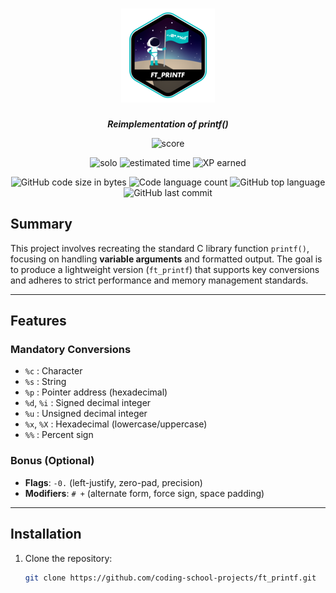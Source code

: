 <h1 align="center">
	<img src="https://github.com/senthilpoo10/badges/blob/main/badges/ft_printfe.png" />
</h1>

<p align="center">
	<b><i>Reimplementation of printf()</i></b><br>
</p>

<p align="center">
    <img alt="score" src="https://img.shields.io/badge/score-100%2F100-brightgreen" />
<p align="center">
    <img alt="solo" src="https://img.shields.io/badge/solo-yellow" />
    <img alt="estimated time" src="https://img.shields.io/badge/time%20spent-50%20hours-blue" />
    <img alt="XP earned" src="https://img.shields.io/badge/XP%20earned-312-orange" />
<p align="center">
	<img alt="GitHub code size in bytes" src="https://img.shields.io/github/languages/code-size/senthilpoo10/ft_printf?color=lightblue" />
	<img alt="Code language count" src="https://img.shields.io/github/languages/count/senthilpoo10/ft_printf?color=yellow" />
	<img alt="GitHub top language" src="https://img.shields.io/github/languages/top/senthilpoo10/ft_printf?color=blue" />
	<img alt="GitHub last commit" src="https://img.shields.io/github/last-commit/senthilpoo10/ft_printf?color=green" />
</p>

## Summary
This project involves recreating the standard C library function `printf()`, focusing on handling **variable arguments** and formatted output. The goal is to produce a lightweight version (`ft_printf`) that supports key conversions and adheres to strict performance and memory management standards.

---

## Features
### Mandatory Conversions
- `%c` : Character  
- `%s` : String  
- `%p` : Pointer address (hexadecimal)  
- `%d`, `%i` : Signed decimal integer  
- `%u` : Unsigned decimal integer  
- `%x`, `%X` : Hexadecimal (lowercase/uppercase)  
- `%%` : Percent sign  

### Bonus (Optional)
- **Flags**: `-0.` (left-justify, zero-pad, precision)  
- **Modifiers**: `# +` (alternate form, force sign, space padding)  

---

## Installation
1. Clone the repository:
   ```bash
   git clone https://github.com/coding-school-projects/ft_printf.git
